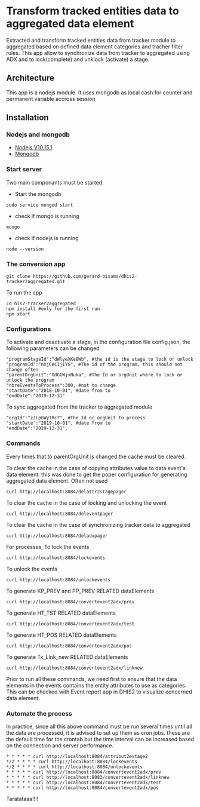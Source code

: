 # Transform tracked entities data to aggregated data element
Extracted and transform tracked entities data from tracker module to aggregated based on defined data element categories and tracher filter rules. This app allow to synchronize data from tracker to aggregated using ADX and to lock(complete) and unklock (activate) a stage.

## Architecture
This app is a nodejs module. It uses mongodb as local cash for counter and permanent variable accross session
## Installation

### Nodejs and mongodb
* [Nodejs V10.15.1](https://docs.mongodb.com/manual/tutorial/install-mongodb-enterprise-on-ubuntu/)
* [Mongodb](https://docs.mongodb.com/manual/tutorial/install-mongodb-enterprise-on-ubuntu/)
### Start server
Two main componants must be started.
* Start the mongodb
```
sudo service mongod start
```
* check if mongo is running
```
mongo
```

* check if nodejs is running
```
node --version
```

### The conversion app
```
git clone https://github.com/gerard-bisama/dhis2-tracker2aggregated.git
```
To run the app
```
cd his2-tracker2aggregated
npm install #only for the first run
npm start
```

### Configurations
To activate and deactivate a stage, in the configuration file config.json, the following parameters can be changed

```
"programStageId":"dWlyeXKe8Wb", #the id is the stage to lock or unlock
"programId":"nXjCeCIjIYG", #The id of the program, this should not change often
"parentOrgUnit":"OdGGWjxNuka", #The Id or orgUnit where to lock or unlock the program
"nbreEventsToProcess":300, #not to change
"startDate":"2018-10-01", #date from to
"endDate":"2019-12-31"
```
To sync aggregated from the tracker to aggregated module

```
"orgId":"zJLpGWyTRc7", #The Id or orgUnit to process
"startDate":"2019-10-01", #date from to
"endDate":"2019-12-31",
```
### Commands

Every times that to parentOrgUnit is changed the cache must be cleared. 

To clear the cache in the case of copying attributes value to data event's data element. this was done to get the poper configuration for generating aggregated data element. Often not used

```
curl http://localhost:8084/delattr2stagepager
````
To clear the cache in the case of locking and unlocking the event
```
curl http://localhost:8084/deleventpager
```
To clear the cache in the case of synchronizing tracker data to aggregated
```
curl http://localhost:8084/deladxpager
```
For processes,
To lock the events 
```
curl http://localhost:8084/lockevents
```
To unlock the events
```
curl http://localhost:8084/unlockevents
```
To generate KP_PREV and PP_PREV RELATED dataElements

```
curl http://localhost:8084/convertevent2adx/prev
```
To generate HT_TST RELATED dataElements

```
curl http://localhost:8084/convertevent2adx/test
```
To generate HT_POS RELATED dataElements

```
curl http://localhost:8084/convertevent2adx/pos
```
To generate Tx_Link_new RELATED dataElements

```
curl http://localhost:8084/convertevent2adx/linknew
```
Prior to run all these commands, we need first to ensure that the data elements in the events contains the entity attributes to use as categories. This can be checked with Event report app in DHIS2 to visualize concerned data element. 

### Automate the process
In practice, since all this above command must be run several times until all the data are processed, it is advised to set up them as cron jobs.
these are the default time for the crontab but the time interval can be increased based on the connection and server performance.
```
* * * * * curl http://localhost:8084/attribut2estage2
*/2 * * * * curl http://localhost:8084/lockevents
*/2 * * * * curl http://localhost:8084/unlockevents
* * * * * curl http://localhost:8084/convertevent2adx/prev
* * * * * curl http://localhost:8083/convertevent2adx/linknew
* * * * * curl http://localhost:8084/convertevent2adx/test
* * * * * curl http://localhost:8084/convertevent2adx/pos
```



Taratataaa!!!!


